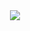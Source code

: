 <div align="center">
<img src="https://capsule-render.vercel.app/api?type=Waving&color=auto&height=300&section=header&text=Yeonji%20Kim&fontSize=90" />
<!--
**rladuswl/rladuswl** is a ✨ _special_ ✨ repository because its `README.md` (this file) appears on your GitHub profile.

Here are some ideas to get you started:

- 🔭 I’m currently working on ...
- 🌱 I’m currently learning ...
- 👯 I’m looking to collaborate on ...
- 🤔 I’m looking for help with ...
- 💬 Ask me about ...
- 📫 How to reach me: ...
- 😄 Pronouns: ...
- ⚡ Fun fact: ...
-->
</div>

